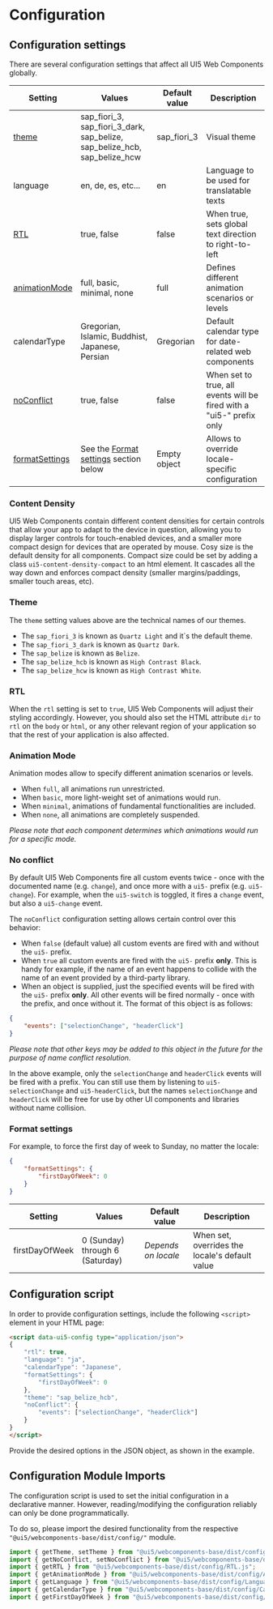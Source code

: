 # Configuration


## Configuration settings

There are several configuration settings that affect all UI5 Web Components globally.

  Setting    |                     Values                      | Default value |                          Description
------------ | ----------------------------------------------- | ------------- | -------------------------------------------------------------
[theme](#theme)        | sap_fiori_3, sap_fiori_3_dark, sap_belize, sap_belize_hcb, sap_belize_hcw       | sap_fiori_3   | Visual theme
language     | en, de, es, etc...                              | en            | Language to be used for translatable texts
[RTL](#rtl)          | true, false                                     | false         | When true, sets global text direction to right-to-left
[animationMode](#animationMode)  | full, basic, minimal, none  | full          | Defines different animation scenarios or levels
calendarType | Gregorian, Islamic, Buddhist, Japanese, Persian | Gregorian     | Default calendar type for date-related web components
[noConflict](#noConflict)  | true, false | false                            | When set to true, all events will be fired with a "ui5-" prefix only
[formatSettings](#formatSettings)| See the [Format settings](#formatSettings) section below		| Empty object | Allows to override locale-specific configuration

### Content Density

UI5 Web Components contain different content densities for certain controls that allow your app to adapt to the device in question, allowing you to display larger controls for touch-enabled devices, and a smaller more compact design for devices that are operated by mouse. Cosy size is the default density for all components. Compact size could be set by adding a class `ui5-content-density-compact` to an html element. It cascades all the way down and enforces compact density (smaller margins/paddings, smaller touch areas, etc).

<a name="theme"></a>
### Theme
The `theme` setting values above are the technical names of our themes.
- The `sap_fiori_3` is known as `Quartz Light` and it`s the default theme.
- The `sap_fiori_3_dark` is known as `Quartz Dark`.
- The `sap_belize` is known as `Belize`.
- The `sap_belize_hcb` is known as `High Contrast Black`.
- The `sap_belize_hcw` is known as `High Contrast White`.

<a name="rtl"></a>
### RTL
 
When the `rtl` setting is set to `true`, UI5 Web Components will adjust their styling accordingly.
However, you should also set the HTML attribute `dir` to `rtl` on the `body` or `html`, or any other relevant region of your application
so that the rest of your application is also affected. 

<a name="animationMode"></a>
### Animation Mode

Animation modes allow to specify different animation scenarios or levels.
 - When `full`, all animations run unrestricted.
 - When `basic`, more light-weight set of animations would run.
 - When `minimal`, animations of fundamental functionalities are included.
 - When `none`, all animations are completely suspended.

*Please note that each component determines which animations would run for a specific mode.*

<a name="noConflict"></a>
### No conflict

By default UI5 Web Components fire all custom events twice - once with the documented name (e.g. `change`), and once more with a `ui5-` prefix (e.g. `ui5-change`).
For example, when the `ui5-switch` is toggled, it fires a `change` event, but also a `ui5-change` event.

The `noConflict` configuration setting allows certain control over this behavior:
 - When `false` (default value) all custom events are fired with and without the `ui5-` prefix.
 - When `true` all custom events are fired with the `ui5-` prefix **only**. 
 This is handy for example, if the name of an event happens to collide with the name of an event provided by a third-party library.
 - When an object is supplied, just the specified events will be fired with the `ui5-` prefix **only**.
 All other events will be fired normally - once with the prefix, and once without it. 
 The format of this object is as follows:
 ```json
 {
	 "events": ["selectionChange", "headerClick"]
 }
 ```
 *Please note that other keys may be added to this object in the future for the purpose of name conflict resolution.*
 
 In the above example, only the `selectionChange` and `headerClick` events will be fired with a prefix. 
 You can still use them by listening to `ui5-selectionChange` and `ui5-headerClick`, but the names `selectionChange` and `headerClick` will be
 free for use by other UI components and libraries without name collision.

<a name="formatSettings"></a>
### Format settings

For example, to force the first day of week to Sunday, no matter the locale:

```json
{
	"formatSettings": {
		"firstDayOfWeek": 0
	}
}
```

  Setting    |                     Values                      | Default value |                          Description
------------ | ----------------------------------------------- | ------------- | -------------------------------------------------------------
firstDayOfWeek | 0 (Sunday) through 6 (Saturday) | *Depends on locale*     | When set, overrides the locale's default value


## Configuration script

In order to provide configuration settings, include the following ```<script>``` element in your HTML page:

```html
<script data-ui5-config type="application/json">
{
	"rtl": true,
	"language": "ja",
	"calendarType": "Japanese",
	"formatSettings": {
		"firstDayOfWeek": 0
	},
	"theme": "sap_belize_hcb",
	"noConflict": {
		"events": ["selectionChange", "headerClick"]
	}
}
</script>
```

Provide the desired options in the JSON object, as shown in the example.

## Configuration Module Imports

The configuration script is used to set the initial configuration in a declarative manner.
However, reading/modifying the configuration reliably can only be done programmatically.

To do so, please import the desired functionality from the respective `"@ui5/webcomponents-base/dist/config/"` module.

```js
import { getTheme, setTheme } from "@ui5/webcomponents-base/dist/config/Theme.js";
import { getNoConflict, setNoConflict } from "@ui5/webcomponents-base/dist/config/NoConflict.js";
import { getRTL } from "@ui5/webcomponents-base/dist/config/RTL.js";
import { getAnimationMode } from "@ui5/webcomponents-base/dist/config/AnimationMode.js";
import { getLanguage } from "@ui5/webcomponents-base/dist/config/Language.js";
import { getCalendarType } from "@ui5/webcomponents-base/dist/config/CalendarType.js";
import { getFirstDayOfWeek } from "@ui5/webcomponents-base/dist/config/FormatSettings.js";
```
